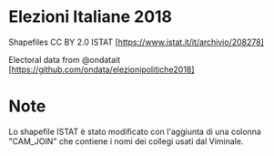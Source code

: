 # Elezioni Italiane 2018
Shapefiles CC BY 2.0 ISTAT [https://www.istat.it/it/archivio/208278]

Electoral data from @ondatait [https://github.com/ondata/elezionipolitiche2018]

# Note
Lo shapefile ISTAT è stato modificato con l'aggiunta di una colonna "CAM_JOIN" che contiene i nomi dei collegi usati dal Viminale.
